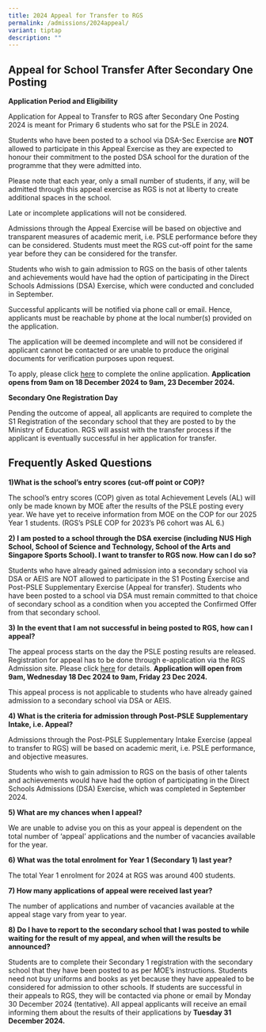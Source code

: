 ```yaml
---
title: 2024 Appeal for Transfer to RGS
permalink: /admissions/2024appeal/
variant: tiptap
description: ""
---
```

<h2><strong>Appeal for School Transfer After Secondary One Posting</strong></h2>
<p><strong>Application Period and Eligibility</strong>
</p>
<p>Application for Appeal to Transfer to RGS after Secondary One Posting
2024 is meant for Primary 6 students who sat for the PSLE in 2024.</p>
<p>Students who have been posted to a school via DSA-Sec Exercise are <strong>NOT</strong> allowed
to participate in this Appeal Exercise as they are expected to honour their
commitment to the posted DSA school for the duration of the programme that
they were admitted into.</p>
<p>Please note that each year, only a small number of students, if any, will
be admitted through this appeal exercise as RGS is not at liberty to create
additional spaces in the school.</p>
<p>Late or incomplete applications will not be considered.</p>
<p>Admissions through the Appeal Exercise will be based on objective and
transparent measures of academic merit, i.e. PSLE performance before they
can be considered. Students must meet the RGS cut-off point for the same
year before they can be considered for the transfer.</p>
<p>Students who wish to gain admission to RGS on the basis of other talents
and achievements would have had the option of participating in the Direct
Schools Admissions (DSA) Exercise, which were conducted and concluded in
September.</p>
<p>Successful applicants will be notified via phone call or email. Hence,
applicants must be reachable by phone at the local number(s) provided on
the application.</p>
<p>The application will be deemed incomplete and will not be considered if
applicant cannot be contacted or are unable to produce the original documents
for verification purposes upon request.</p>
<p>To apply, please click <a href="https://form.gov.sg/65659a0017464c0011a41c13" rel="noopener noreferrer nofollow" target="_blank">here</a> to complete
the online application. <strong>Application opens from 9am on 18 December 2024 to 9am, 23 December 2024.</strong>
</p>
<p><strong>Secondary One Registration Day</strong>
</p>
<p>Pending the outcome of appeal, all applicants are required to complete
the S1 Registration of the secondary school that they are posted to by
the Ministry of Education. RGS will assist with the transfer process if
the applicant is eventually successful in her application for transfer.</p>
<h2><strong>Frequently Asked Questions</strong></h2>
<p><strong>1)What is the school’s entry scores (cut-off point or COP)?</strong>
</p>
<p>The school’s entry scores (COP) given as total Achievement Levels (AL)
will only be made known by MOE after the results of the PSLE posting every
year. We have yet to receive information from MOE on the COP for our 2025
Year 1 students. (RGS’s PSLE COP for 2023’s P6 cohort was AL 6.)</p>
<p><strong>2) I am posted to a school through the DSA exercise (including NUS High School, School of Science and Technology, School of the Arts and Singapore Sports School). I want to transfer to RGS now. How can I do so?</strong>
</p>
<p>Students who have already gained admission into a secondary school via
DSA or AEIS are NOT allowed to participate in the S1 Posting Exercise and
Post-PSLE Supplementary Exercise (Appeal for transfer). Students who have
been posted to a school via DSA must remain committed to that choice of
secondary school as a condition when you accepted the Confirmed Offer from
that secondary school.</p>
<p><strong>3) In the event that I am not successful in being posted to RGS, how can I appeal?</strong>
</p>
<p>The appeal process starts on the day the PSLE posting results are released.
Registration for appeal has to be done through e-application via the RGS
Admission site. Please click <a href="https://www.rgs.edu.sg/admissions/Admission-to-RGS/appeal/" rel="noopener noreferrer nofollow" target="_blank">here</a> for
details. <strong>Application will open from 9am, Wednesday 18 Dec 2024 to 9am, Friday 23 Dec 2024.</strong>
</p>
<p>This appeal process is not applicable to students who have already gained
admission to a secondary school via DSA or AEIS.</p>
<p><strong>4) What is the criteria for admission through Post-PSLE Supplementary Intake, i.e. Appeal?</strong>
</p>
<p>Admissions through the Post-PSLE Supplementary Intake Exercise (appeal
to transfer to RGS) will be based on academic merit, i.e. PSLE performance,
and objective measures.</p>
<p>Students who wish to gain admission to RGS on the basis of other talents
and achievements would have had the option of participating in the Direct
Schools Admissions (DSA) Exercise, which was completed in September 2024.</p>
<p><strong>5) What are my chances when I appeal?</strong>
</p>
<p>We are unable to advise you on this as your appeal is dependent on the
total number of ‘appeal’ applications and the number of vacancies available
for the year.</p>
<p><strong>6) What was the total enrolment for Year 1 (Secondary 1) last year?</strong>
</p>
<p>The total Year 1 enrolment for 2024 at RGS was around 400 students.</p>
<p><strong>7) How many applications of appeal were received last year?</strong>
</p>
<p>The number of applications and number of vacancies available at the appeal
stage vary from year to year.</p>
<p><strong>8) Do I have to report to the secondary school that I was posted to while waiting for the result of my appeal, and when will the results be announced?</strong>
</p>
<p>Students are to complete their Secondary 1 registration with the secondary
school that they have been posted to as per MOE’s instructions. Students
need not buy uniforms and books as yet because they have appealed to be
considered for admission to other schools. If students are successful in
their appeals to RGS, they will be contacted via phone or email by Monday
30 December 2024 (tentative). All appeal applicants will receive an email
informing them about the results of their applications by <strong>Tuesday 31 December 2024.</strong>
</p>